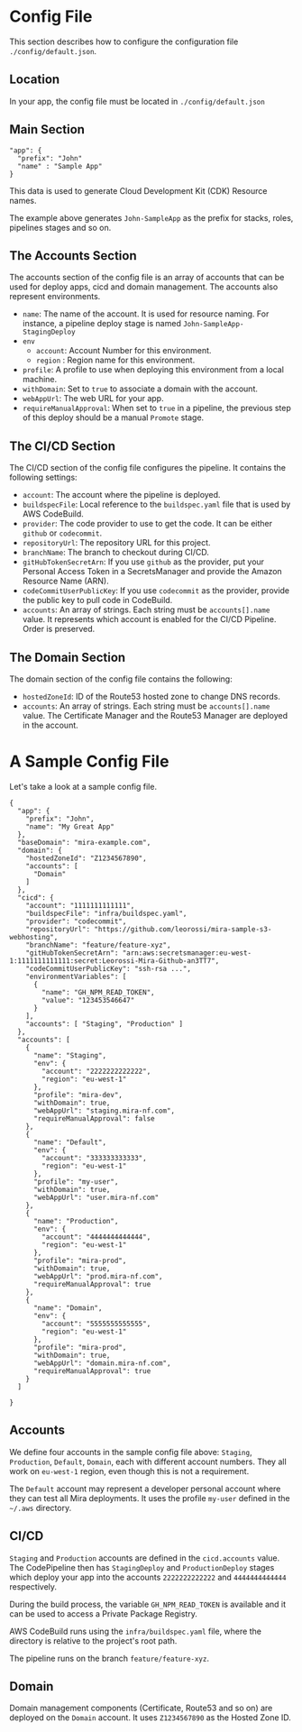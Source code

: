 # Config File
This section describes how to configure the configuration file `./config/default.json`.
## Location

In your app, the config file must be located in `./config/default.json`

## Main Section

```
"app": {
  "prefix": "John"
  "name" : "Sample App"
}
```

This data is used to generate Cloud Development Kit (CDK) Resource names.

The example above generates `John-SampleApp` as the prefix for stacks, roles, pipelines stages and so on.

## The Accounts Section

The accounts section of the config file is an array of accounts that can be used for deploy apps, cicd and domain management. The accounts also represent environments.

 - `name`: The name of the account. It is used for resource naming. For instance, a pipeline deploy stage is named `John-SampleApp-StagingDeploy`
 - `env`
   - `account`: Account Number for this environment.
   - `region` : Region name for this environment.
 - `profile`: A profile to use when deploying this environment from a local machine.
 - `withDomain`: Set to `true` to associate a domain with the account.
 - `webAppUrl`: The web URL for your app.
 - `requireManualApproval`: When set to `true` in a pipeline, the previous step of this deploy should be a manual `Promote` stage.

## The CI/CD Section

The CI/CD section of the config file configures the pipeline. It contains the following settings:
 - `account`: The account where the pipeline is deployed.
 - `buildspecFile`: Local reference to the `buildspec.yaml` file that is used by AWS CodeBuild.
 - `provider`: The code provider to use to get the code. It can be either `github` or `codecommit`.
 - `repositoryUrl`: The repository URL for this project.
 - `branchName`: The branch to checkout during CI/CD.
 - `gitHubTokenSecretArn`: If you use `github` as the provider, put your Personal Access Token in a SecretsManager and provide the Amazon Resource Name (ARN).
 - `codeCommitUserPublicKey`: If you use `codecommit` as the provider, provide the public key to pull code in CodeBuild.
 - `accounts`: An array of strings. Each string must be `accounts[].name` value. It represents which account is enabled for the CI/CD Pipeline. Order is preserved.

## The Domain Section

The domain section of the config file contains the following:
 - `hostedZoneId`: ID of the Route53 hosted zone to change DNS records.
 - `accounts`: An array of strings. Each string must be `accounts[].name` value. The Certificate Manager and the Route53 Manager are deployed in the account.

# A Sample Config File

Let's take a look at a sample config file.
```
{
  "app": {
    "prefix": "John",
    "name": "My Great App"
  },
  "baseDomain": "mira-example.com",
  "domain": {
    "hostedZoneId": "Z1234567890",
    "accounts": [
      "Domain"
    ]
  },
  "cicd": {
    "account": "1111111111111",
    "buildspecFile": "infra/buildspec.yaml",
    "provider": "codecommit",
    "repositoryUrl": "https://github.com/leorossi/mira-sample-s3-webhosting",
    "branchName": "feature/feature-xyz",
    "gitHubTokenSecretArn": "arn:aws:secretsmanager:eu-west-1:1111111111111:secret:Leorossi-Mira-Github-an3TT7",
    "codeCommitUserPublicKey": "ssh-rsa ...",
    "environmentVariables": [
      {
        "name": "GH_NPM_READ_TOKEN",
        "value": "123453546647"
      }
    ],
    "accounts": [ "Staging", "Production" ]
  },
  "accounts": [
    {
      "name": "Staging",
      "env": {
        "account": "2222222222222",
        "region": "eu-west-1"
      },
      "profile": "mira-dev",
      "withDomain": true,
      "webAppUrl": "staging.mira-nf.com",
      "requireManualApproval": false
    },
    {
      "name": "Default",
      "env": {
        "account": "333333333333",
        "region": "eu-west-1"
      },
      "profile": "my-user",
      "withDomain": true,
      "webAppUrl": "user.mira-nf.com"
    },
    {
      "name": "Production",
      "env": {
        "account": "4444444444444",
        "region": "eu-west-1"
      },
      "profile": "mira-prod",
      "withDomain": true,
      "webAppUrl": "prod.mira-nf.com",
      "requireManualApproval": true
    },
    {
      "name": "Domain",
      "env": {
        "account": "5555555555555",
        "region": "eu-west-1"
      },
      "profile": "mira-prod",
      "withDomain": true,
      "webAppUrl": "domain.mira-nf.com",
      "requireManualApproval": true
    }
  ]

}
```
## Accounts
We define four accounts in the sample config file above: `Staging`, `Production`, `Default`, `Domain`, each with different account numbers.
They all work on `eu-west-1` region, even though this is not a requirement.

The `Default` account may represent a developer personal account where they can test all Mira deployments. It uses the profile `my-user` defined in the `~/.aws` directory.

## CI/CD
`Staging` and `Production` accounts are defined in the `cicd.accounts` value. The CodePipeline then has `StagingDeploy` and `ProductionDeploy` stages which deploy your app into the accounts `2222222222222` and `4444444444444` respectively.

During the build process, the variable `GH_NPM_READ_TOKEN` is available and it can be used to access a Private Package Registry.

AWS CodeBuild runs using the `infra/buildspec.yaml` file, where the directory is relative to the project's root path.

The pipeline runs on the branch `feature/feature-xyz`.


## Domain

Domain management components (Certificate, Route53 and so on) are deployed on the `Domain` account. It uses `Z1234567890` as the Hosted Zone ID.

